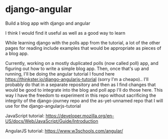 # django-angular
Build a blog app with django and angular

I think I would find it useful as well as a good way to learn

While learning django with the polls app from the tutorial, a lot of the other pages for reading include examples that would be appropriate as pieces of a blog app.

Currently, working on a mostly duplicated polls (now called poll) app, and figuring out how to write a simple blog app. Then, once that's up and running, I'll be doing the angular tutorial I found here https://thinkster.io/django-angularjs-tutorial (sorry I'm a cheapo).. I'll probably do that in a separate repository and then as I find changes that would be good to integrate into the blog and poll app I'll do those here. This way I have the freedom to experiment in this repo without sacrificing the integrity of the django-journey repo and the as-yet-unnamed repo that I will use for the django-angularjs-tutorial

JavaScript tutorial:
https://developer.mozilla.org/en-US/docs/Web/JavaScript/Guide/Introduction

AngularJS tutorial:
https://www.w3schools.com/angular/
